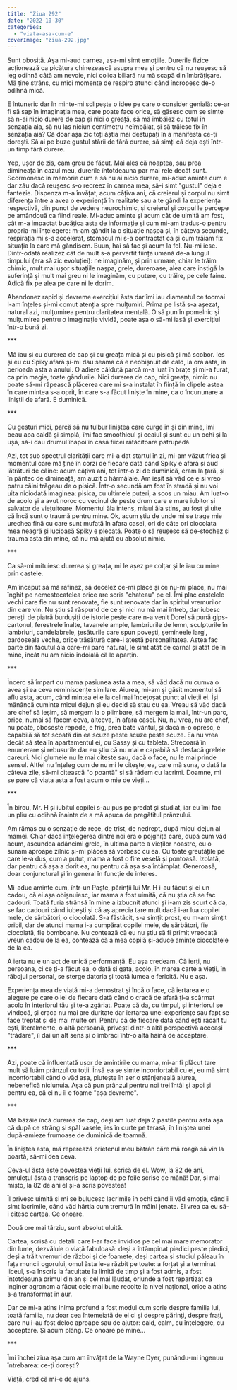 ```yaml
---
title: "Ziua 292"
date: "2022-10-30"
categories: 
  - "viata-asa-cum-e"
coverImage: "ziua-292.jpg"
---
```


Sunt obosită. Așa mi-aud carnea, așa-mi simt emoțiile. Durerile fizice acționează ca picătura chinezească asupra mea și pentru că nu reușesc să leg odihnă câtă am nevoie, nici colica biliară nu mă scapă din îmbrățișare. Mă ține strâns, cu mici momente de respiro atunci când încropesc de-o odihnă mică. 

E întuneric dar în minte-mi sclipește o idee pe care o consider genială: ce-ar fi să sap în imaginația mea, care poate face orice, să găsesc cum se simte să n-ai nicio durere de cap și nici o greață, să mă îmbăiez cu totul în senzația aia, să nu las niciun centimetru neîmbăiat, și să trăiesc fix în senzația aia? Că doar așa zic toți ăștia mai destupați în a manifesta ce-ți dorești. Să ai pe buze gustul stării de fără durere, să simți că deja ești într-un timp fără durere.

Yep, ușor de zis, cam greu de făcut. Mai ales că noaptea, sau prea dimineața în cazul meu, durerile întotdeauna par mai rele decât sunt. Scormonesc în memorie cum e să nu ai nicio durere, mi-aduc aminte cum e dar zău dacă reușesc s-o recreez în carnea mea, să-i simt "gustul" deja e fantezie. Dispenza m-a învățat, acum câțiva ani, că creierul și corpul nu simt diferența între a avea o experiență în realitate sau a te gândi la experiența respectivă, din punct de vedere neurochimic, și creierul și corpul le percepe pe amândouă ca fiind reale. Mi-aduc aminte și acum cât de uimită am fost, cât m-a impactat bucățica asta de informație și cum mi-am tradus-o pentru propria-mi înțelegere: m-am gândit la o situație nașpa și, în câteva secunde, respirația mi s-a accelerat, stomacul mi s-a contractat ca și cum trăiam fix situația la care mă gândisem. Buun, hai să fac și acum la fel. Nu-mi iese. Dintr-odată realizez cât de mult s-a pervertit ființa umană de-a lungul timpului (era să zic evoluției): ne imaginăm, și prin urmare, chiar le trăim chimic, mult mai ușor situațiile nașpa, grele, dureroase, alea care instigă la suferință și mult mai greu ni le imaginăm, cu putere, cu trăire, pe cele faine. Adică fix pe alea pe care ni le dorim.

Abandonez rapid și devreme exercițiul ăsta dar îmi iau diamantul ce tocmai l-am înțeles și-mi comut atenția spre mulțumiri. Prima pe listă s-a așezat, natural azi, mulțumirea pentru claritatea mentală. O să pun în pomelnic și mulțumirea pentru o imaginație vividă, poate așa o să-mi iasă și exercițiul într-o bună zi.

\*\*\*

Mă iau și cu durerea de cap și cu greața mică și cu pisică și mă scobor. Ies și eu cu Spiky afară și-mi dau seama că e neobișnuit de cald, la ora asta, în perioada asta a anului. O adiere călduță parcă m-a luat în brațe și mi-a furat, ca prin magie, toate gândurile. Nici durerea de cap, nici greața, nimic nu poate să-mi răpească plăcerea care mi s-a instalat în ființă în clipele astea în care mintea s-a oprit, în care s-a făcut liniște în mine, ca o încununare a liniștii de afară. E duminică.

\*\*\*

Cu gesturi mici, parcă să nu tulbur liniștea care curge în și din mine, îmi beau apa caldă și simplă, îmi fac smoothieul și ceaiul și sunt cu un ochi și la ușă, să-i dau drumul înapoi în casă fiicei rătăcitoare patrupedă.

Azi, tot sub spectrul clarității care mi-a dat startul în zi, mi-am văzut frica și momentul care mă ține în corzi de fiecare dată când Spiky e afară și aud lătrături de câine: acum câțiva ani, tot într-o zi de duminică, eram la țară, și în pântec de dimineață, am auzit o hărmălaie. Am ieșit să văd ce e si vreo patru câini trăgeau de o pisică. Într-o secundă am fost în stradă și nu voi uita niciodată imaginea: pisica, cu ultimele puteri, a scos un miau. Am luat-o de acolo și a avut noroc cu vecinul de peste drum care e mare iubitor și salvator de viețuitoare. Momentul ăla intens, miaul ăla stins, au fost și uite că încă sunt o traumă pentru mine. Ok, acum știu de unde mi se trage mie urechea fină cu care sunt mufată în afara casei, ori de câte ori ciocolata mea neagră și lucioasă Spiky e plecată. Poate o să reușesc să de-stochez și trauma asta din mine, că nu mă ajută cu absolut nimic. 

\*\*\*

Ca să-mi mituiesc durerea și greața, mi le așez pe colțar și le iau cu mine prin castele. 

Am început să mă rafinez, să decelez ce-mi place și ce nu-mi place, nu mai înghit pe nemestecatelea orice are scris "chateau" pe el. Îmi plac castelele vechi care fie nu sunt renovate, fie sunt renovate dar în spiritul vremurilor din care vin. Nu știu să răspund de ce și nici nu mă mai întreb, dar iubesc pereții de piatră burdușiți de istorie peste care n-a venit Dorel să pună gips-cartonul, ferestrele înalte, tavanele ample, lambriurile de lemn, sculpturile în lambriuri, candelabrele, țesăturile care spun povești, șemineele largi, pardoseala veche, orice trăsătură care-i atestă personalitatea. Astea fac parte din făcutul ăla care-mi pare natural, le simt atât de carnal și atât de în mine, încât nu am nicio îndoială că le aparțin.

\*\*\*

Încerc să împart cu mama pasiunea asta a mea, să văd dacă nu cumva o avea și ea ceva reminiscențe similare. Aiurea, mi-am și găsit momentul să aflu asta, acum, când mintea ei e la cel mai încețoșat punct al vieții ei. Își mănâncă cuminte micul dejun și eu decid să stau cu ea. Vreau să văd dacă are chef să ieșim, să mergem la o plimbare, să mergem la mall, într-un parc, orice, numai să facem ceva, altceva, în afara casei. Nu, nu vrea, nu are chef, nu poate, obosește repede, e frig, prea bate vântul, și dacă n-o opresc, e capabilă să tot scoată din ea scuze peste scuze peste scuze. Ea nu vrea decât să stea în apartamentul ei, cu Sassy și cu tableta. Strecoară în enumerare și rebusurile dar eu știu că nu mai e capabilă să desfacă grelele careuri. Nici glumele nu le mai citește sau, dacă o face, nu le mai prinde sensul. Altfel nu înțeleg cum de nu mi le citește, ea, care mă suna, o dată la câteva zile, să-mi citească "o poantă" și să râdem cu lacrimi. Doamne, mi se pare că viața asta a fost acum o mie de vieți…

\*\*\*

În birou, Mr. H și iubitul copilei s-au pus pe predat și studiat, iar eu îmi fac un pliu cu odihnă înainte de a mă apuca de pregătitul prânzului. 

Am rămas cu o senzație de rece, de trist, de nedrept, după micul dejun al mamei. Chiar dacă înțelegerea dintre noi era o pojghiță care, după cum văd acum, ascundea adâncimi grele, în ultima parte a vieților noastre, eu o sunam aproape zilnic și-mi plăcea să vorbesc cu ea. Cu toate greutățile pe care le-a dus, cum a putut, mama a fost o fire veselă și pontoasă. Izolată, dar pentru că așa a dorit ea, nu pentru că așa s-a întâmplat. Generoasă, doar conjunctural și în general în funcție de interes. 

Mi-aduc aminte cum, într-un Paște, părinții lui Mr. H i-au făcut și ei un cadou, că ei așa obișnuiesc, iar mama a fost uimită, că nu știa că se fac cadouri. Toată furia strânsă în mine a izbucnit atunci și i-am zis scurt că da, se fac cadouri când iubești și că aș aprecia tare mult dacă i-ar lua copilei mele, de sărbători, o ciocolată. S-a fâstâcit, s-a simțit prost, eu m-am simțit oribil, dar de atunci mama i-a cumpărat copilei mele, de sărbători, fie ciocolată, fie bomboane. Nu contează că eu nu știu să fi primit vreodată vreun cadou de la ea, contează că a mea copilă și-aduce aminte ciocolatele de la ea.

A ierta nu e un act de unică performanță. Eu așa credeam. Că ierți, nu persoana, ci ce ți-a făcut ea, o dată și gata, acolo, în marea carte a vieții, în răbojul personal, se șterge datoria și toată lumea e fericită. Nu e așa.

Experiența mea de viață mi-a demostrat și încă o face, că iertarea e o alegere pe care o iei de fiecare dată când o cracă de afară ți-a scârmat acolo în interiorul tău și te-a zgâriat. Poate că da, cu timpul, și interiorul se vindecă, și craca nu mai are duritate dar iertarea unei experiențe sau fapt se face treptat și de mai multe ori. Pentru că de fiecare dată când ești râcâit tu ești, literalmente, o altă persoană, privești dintr-o altă perspectivă aceeași "trădare", îi dai un alt sens și o îmbraci într-o altă haină de acceptare.

\*\*\*

Azi, poate că influențată ușor de amintirile cu mama, mi-ar fi plăcut tare mult să luăm prânzul cu toții. Însă ea se simte inconfortabil cu ei, eu mă simt inconfortabil când o văd așa, plutește în aer o stânjeneală aiurea, nebenefică niciunuia. Așa că pun prânzul pentru noi trei întâi și apoi și pentru ea, că ei nu îi e foame "așa devreme". 

\*\*\*

Mă bâzâie încă durerea de cap, deși am luat deja 2 pastile pentru asta așa că după ce strâng și spăl vasele, ies în curte pe terasă, în liniștea unei după-amieze frumoase de duminică de toamnă.

În liniștea asta, mă reperează prietenul meu bătrân căre mă roagă să vin la poartă, să-mi dea ceva. 

Ceva-ul ăsta este povestea vieții lui, scrisă de el. Wow, la 82 de ani, omulețul ăsta a transcris pe laptop de pe foile scrise de mână! Dar, și mai mișto, la 82 de ani el și-a scris povestea! 

Îl privesc uimită și mi se bulucesc lacrimile în ochi când îi văd emoția, când îi simt lacrimile, când văd hârtia cum tremură în mâini jenate. El vrea ca eu să-i citesc cartea. Ce onoare.

Două ore mai târziu, sunt absolut uluită.

Cartea, scrisă cu detalii care l-ar face invidios pe cel mai mare memorator din lume, dezvăluie o viață fabuloasă: deși a întâmpinat piedici peste piedici, deși a trăit vremuri de război și de foamete, deși cartea și studiul păleau în fața muncii ogorului, omul ăsta le-a răzbit pe toate: a forțat și a terminat liceul, s-a înscris la facultate la limită de timp și a fost admis, a fost întotdeauna primul din an și cel mai lăudat, oriunde a fost repartizat ca inginer agronom a făcut cele mai bune recolte la nivel național, orice a atins s-a transformat în aur. 

Dar ce mi-a atins inima profund a fost modul cum scrie despre familia lui, toată familia, nu doar cea întemeiată de el ci și despre părinți, despre frați, care nu i-au fost deloc aproape sau de ajutor: cald, calm, cu înțelegere, cu acceptare. Și acum plâng. Ce onoare pe mine…

\*\*\*

Îmi închei ziua așa cum am învățat de la Wayne Dyer, punându-mi ingenuu întrebarea: ce-ți dorești?

Viață, cred că mi-e de ajuns.
